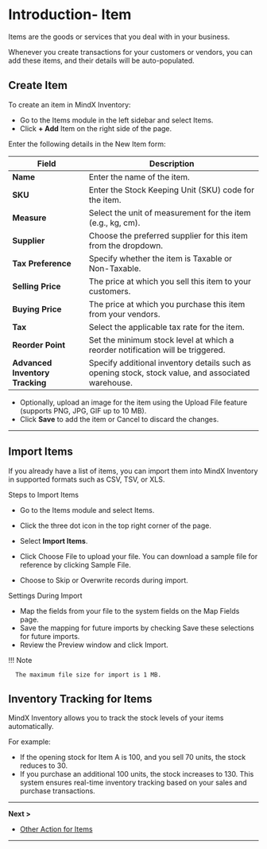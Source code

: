 # **Introduction- Item**

Items are the goods or services that you deal with in your business.

Whenever you create transactions for your customers or vendors, you can add these items, and their details will be auto-populated.

## **Create Item**

To create an item in MindX Inventory:

- Go to the Items module in the left sidebar and select Items.
- Click **+ Add** Item on the right side of the page.

Enter the following details in the New Item form:

| **Field**                       | **Description**                                                                                    |
| ------------------------------- | -------------------------------------------------------------------------------------------------- |
| **Name**                        | Enter the name of the item.                                                                        |
| **SKU**                         | Enter the Stock Keeping Unit (SKU) code for the item.                                              |
| **Measure**                     | Select the unit of measurement for the item (e.g., kg, cm).                                        |
| **Supplier**                    | Choose the preferred supplier for this item from the dropdown.                                     |
| **Tax Preference**              | Specify whether the item is Taxable or Non-Taxable.                                                |
| **Selling Price**               | The price at which you sell this item to your customers.                                           |
| **Buying Price**                | The price at which you purchase this item from your vendors.                                       |
| **Tax**                         | Select the applicable tax rate for the item.                                                       |
| **Reorder Point**               | Set the minimum stock level at which a reorder notification will be triggered.                     |
| **Advanced Inventory Tracking** | Specify additional inventory details such as opening stock, stock value, and associated warehouse. |

- Optionally, upload an image for the item using the Upload File feature (supports PNG, JPG, GIF up to 10 MB).
- Click **Save** to add the item or Cancel to discard the changes.

---

## **Import Items**

If you already have a list of items, you can import them into MindX Inventory in supported formats such as CSV, TSV, or XLS.

Steps to Import Items

- Go to the Items module and select Items.

- Click the three dot icon in the top right corner of the page.

- Select **Import Items**.

- Click Choose File to upload your file. You can download a sample file for reference by clicking Sample File.

- Choose to Skip or Overwrite records during import.

Settings During Import

- Map the fields from your file to the system fields on the Map Fields page.
- Save the mapping for future imports by checking Save these selections for future imports.
- Review the Preview window and click Import.

!!! Note

      The maximum file size for import is 1 MB.

## **Inventory Tracking for Items**

MindX Inventory allows you to track the stock levels of your items automatically.

For example:

- If the opening stock for Item A is 100, and you sell 70 units, the stock reduces to 30.
- If you purchase an additional 100 units, the stock increases to 130.
  This system ensures real-time inventory tracking based on your sales and purchase transactions.

---

**Next >**

- [Other Action for Items](other-actions.md)

---
